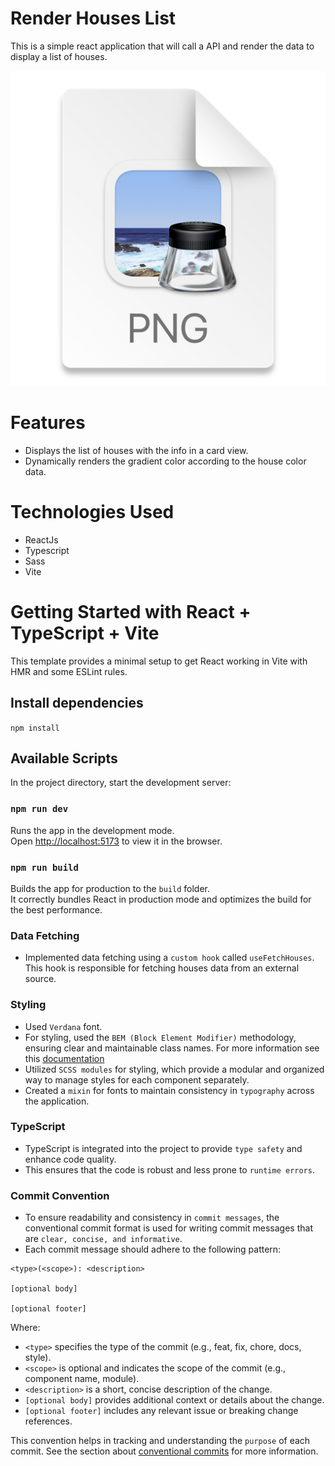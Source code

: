 # Render Houses List

This is a simple react application that will call a API and
render the data to display a list of houses.

![img.png](img.png)

# Features
- Displays the list of houses with the info in a card view.
- Dynamically renders the gradient color according to the house color data.

# Technologies Used
- ReactJs
- Typescript
- Sass
- Vite

# Getting Started with React + TypeScript + Vite

This template provides a minimal setup to get React working in Vite with HMR and some ESLint rules.

## Install dependencies

`npm install`

## Available Scripts

In the project directory, start the development server:

### `npm run dev`

Runs the app in the development mode.\
Open [http://localhost:5173](http://localhost:5173) to view it in the browser.

### `npm run build`

Builds the app for production to the `build` folder.\
It correctly bundles React in production mode and optimizes the build for the best performance.

### Data Fetching
- Implemented data fetching using a `custom hook` called `useFetchHouses`. This hook is responsible for fetching houses data from an external source.

### Styling
- Used `Verdana` font.
- For styling, used the `BEM (Block Element Modifier)` methodology, ensuring clear and maintainable class names. For more information see this [documentation](https://en.bem.info/methodology/quick-start/#introduction)
- Utilized `SCSS modules` for styling, which provide a modular and organized way to manage styles for each component separately.
- Created a `mixin` for fonts to maintain consistency in `typography` across the application.

### TypeScript
- TypeScript is integrated into the project to provide `type safety` and enhance code quality.
- This ensures that the code is robust and less prone to `runtime errors`.

### Commit Convention
- To ensure readability and consistency in `commit messages`, the conventional commit format is used for writing commit messages that are `clear, concise, and informative`.
- Each commit message should adhere to the following pattern:

```
<type>(<scope>): <description>

[optional body]

[optional footer]

```

Where:

- `<type>` specifies the type of the commit (e.g., feat, fix, chore, docs, style).
- `<scope>` is optional and indicates the scope of the commit (e.g., component name, module).
- `<description>` is a short, concise description of the change.
- `[optional body]` provides additional context or details about the change.
- `[optional footer]` includes any relevant issue or breaking change references.

This convention helps in tracking and understanding the `purpose` of each commit.
See the section about [conventional commits](https://www.conventionalcommits.org/en/v1.0.0/#specification) for more information.